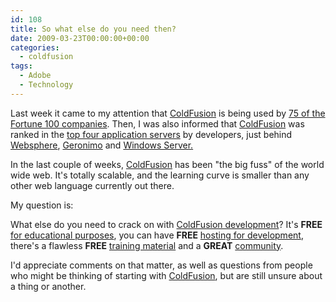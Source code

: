 ```yaml
---
id: 108
title: So what else do you need then?
date: 2009-03-23T00:00:00+00:00
categories:
  - coldfusion
tags:
  - Adobe
  - Technology
---
```

Last week it came to my attention that <a style="text-decoration: underline;" href="http://www.adobe.com/products/coldfusion-family.html" target="_blank">ColdFusion</a> is being used by <a style="text-decoration: underline;" href="http://www.adobe.com/products/coldfusion-standard/reviews-awards.html" target="_blank">75 of the Fortune 100 companies</a>. Then, I was also informed that <a style="text-decoration: underline;" href="http://www.adobe.com/products/coldfusion-family.html" target="_blank">ColdFusion</a> was ranked in the <a style="text-decoration: underline;" href="http://www.evansdata.com/reports/viewRelease_download.php?reportID=20" target="_blank">top four application servers</a> by developers, just behind <a style="text-decoration: underline;" href="http://www-01.ibm.com/software/websphere/" target="_blank">Websphere</a>, <a style="text-decoration: underline;" href="http://geronimo.apache.org/" target="_blank">Geronimo</a> and <a style="text-decoration: underline;" href="http://www.microsoft.com/en-us/server-cloud/windows-server/default.aspx" target="_blank">Windows Server.</a>
  
In the last couple of weeks, <a style="text-decoration: underline;" href="http://www.adobe.com/products/coldfusion-family.html" target="_blank">ColdFusion</a> has been "the big fuss" of the world wide web. It's totally scalable, and the learning curve is smaller than any other web language currently out there.

My question is:
  
What else do you need to crack on with <a style="text-decoration: underline;" href="http://www.adobe.com/devnet/coldfusion.html" target="_blank">ColdFusion development</a>? It's **FREE** <a style="text-decoration: underline;" href="http://www.placona.co.uk/70/coldfusion/coldfusion-free-for-students-and-educators/" target="_self">for educational purposes</a>, you can have **FREE** <a style="text-decoration: underline;" href="http://www.placona.co.uk/82/coldfusion/free-coldfusion-8-hosting/" target="_self" class="broken_link">hosting for development</a>, there's a flawless **FREE** <a style="text-decoration: underline;" href="http://www.placona.co.uk/105/coldfusion/coldfusion-freebies/" target="_self">training material</a> and a **GREAT** <a style="text-decoration: underline;" href="http://www.placona.co.uk/106/coldfusion/official-list-of-coldfusion-people-on-twitter/" target="_self">community</a>.

I'd appreciate comments on that matter, as well as questions from people who might be thinking of starting with <a style="text-decoration: underline;" href="http://www.adobe.com/products/coldfusion-family.html" target="_blank">ColdFusion</a>, but are still unsure about a thing or another.
